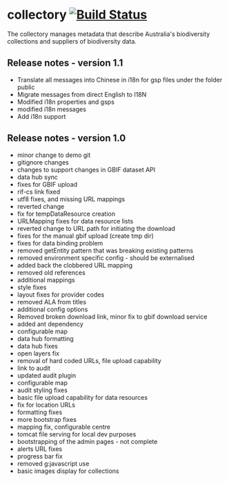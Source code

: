 # collectory   [![Build Status](https://travis-ci.org/AtlasOfLivingAustralia/collectory.svg?branch=master)](http://travis-ci.org/AtlasOfLivingAustralia/collectory) 

The collectory manages metadata that describe Australia's biodiversity collections and suppliers of biodiversity data.

## Release notes - version 1.1

 * Translate all messages into Chinese in i18n for gsp files under the folder public
 * Migrate messages from direct English to I18N
 * Modified i18n properties and gsps
 * modified i18n messages
 * Add i18n support

## Release notes - version 1.0

 * minor change to demo git
 * gitignore changes
 * changes to support changes in GBIF dataset API
 * data hub sync
 * fixes for GBIF upload
 * rif-cs link fixed
 * utf8 fixes, and missing URL mappings
 * reverted change
 * fix for tempDataResource creation
 * URLMapping fixes for data resource lists
 * reverted change to URL path for initiating the download
 * fixes for the manual gbif upload (create tmp dir)
 * fixes for data binding problem
 * removed getEntity pattern that was breaking existing patterns
 * removed environment specific config - should be externalised
 * added back the clobbered URL mapping
 * removed old references
 * additional mappings
 * style fixes
 * layout fixes for provider codes
 * removed ALA from titles
 * additional config options
 * Removed broken download link, minor fix to gbif download service
 * added ant dependency
 * configurable map
 * data hub formatting
 * data hub fixes
 * open layers fix
 * removal of hard coded URLs, file upload capability
 * link to audit
 * updated audit plugin
 * configurable map
 * audit styling fixes
 * basic file upload capability for data resources
 * fix for location URLs
 * formatting fixes
 * more bootstrap fixes
 * mapping fix, configurable centre
 * tomcat file serving for local dev purposes
 * bootstrapping of the admin pages - not complete
 * alerts URL fixes
 * progress bar fix
 * removed g:javascript use
 * basic images display for collections


